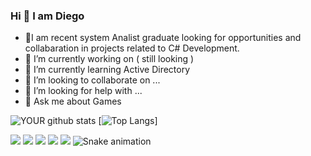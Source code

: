 ### Hi 👋 I am Diego

- 🔭I am recent system Analist graduate looking for opportunities and collabaration in projects related to C# Development.
- 🔭 I’m currently working on ( still looking )
- 🌱 I’m currently learning Active Directory
- 👯 I’m looking to collaborate on ...
- 🤔 I’m looking for help with ...
- 💬 Ask me about Games

![YOUR github stats](https://github-readme-stats.vercel.app/api?username=DiegoGomesdev&show_icons=true&theme=radical) [![Top Langs](https://github-readme-stats.vercel.app/api/top-langs/?username=DiegoGomesdev&show_icons=true&theme=radical)]


[<img src="https://img.shields.io/badge/twitter-%231DA1F2.svg?&style=for-the-badge&logo=twitter&logoColor=white" />](https://twitter.com/USERNAME) [<img src="https://img.shields.io/badge/medium-%2312100E.svg?&style=for-the-badge&logo=medium&logoColor=white" />](https://medium.com/USERNAME)  [<img src="https://img.shields.io/badge/linkedin-%230077B5.svg?&style=for-the-badge&logo=linkedin&logoColor=white" />](https://www.linkedin.com/in/diegosousaa/) [<img src = "https://img.shields.io/badge/instagram-%23E4405F.svg?&style=for-the-badge&logo=instagram&logoColor=white">](https://www.instagram.com/diegogmss_/) [<img src = "https://img.shields.io/badge/facebook-%231877F2.svg?&style=for-the-badge&logo=facebook&logoColor=white">](https://www.facebook.com/https://www.facebook.com/GhostNiceGuy/)
![Snake animation](https://github.com/DiegoGomesdev/DiegoGomesdev/blob/output/github-contribution-grid-snake.svg)
